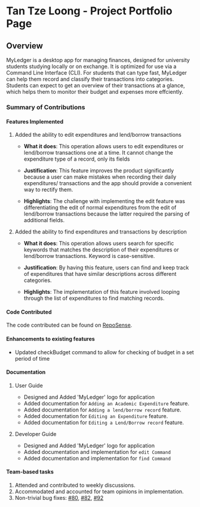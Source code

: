 # Tan Tze Loong - Project Portfolio Page

## Overview

MyLedger is a desktop app for managing finances, designed for university students studying locally or on exchange. It is optimized for use via a Command Line Interface (CLI). For students that can type fast, MyLedger can help them record and classify their transactions into categories. Students can expect to get an overview of their transactions at a glance, which helps them to monitor their budget and expenses more effciently.

### Summary of Contributions

#### Features Implemented

1. Added the ability to edit expenditures and lend/borrow transactions

   - **What it does**: This operation allows users to edit expenditures or lend/borrow transactions one at a time. It cannot change the expenditure type of a record, only its fields

   - **Justification**: This feature improves the product significantly because a user can make mistakes when recording their daily expenditures/ transactions and the app should provide a convenient way to rectify them.

   - **Highlights**: The challenge with implementing the edit feature was differentiating the edit of normal expenditures from the edit of lend/borrow transactions because the latter required the parsing of additional fields.

2. Added the ability to find expenditures and transactions by description

   - **What it does**: This operation allows users search for specific keywords that matches the description of their expenditures or lend/borrow transactions. Keyword is case-sensitive.

   - **Justification**: By having this feature, users can find and keep track of expenditures that have similar descriptions across different categories.

   - **Highlights**: The implementation of this feature involved looping through the list of expenditures to find matching records.

#### Code Contributed

The code contributed can be found on [RepoSense](https://nus-cs2113-ay2223s2.github.io/tp-dashboard/?search=tzeloong&breakdown=true&sort=groupTitle%20dsc&sortWithin=title&since=2023-02-17&timeframe=commit&mergegroup=&groupSelect=groupByRepos&checkedFileTypes=docs~functional-code~test-code~other).

#### Enhancements to existing features

- Updated checkBudget command to allow for checking of budget in a set period of time

#### Documentation

1. User Guide

   - Designed and Added 'MyLedger' logo for application
   - Added documentation for `Adding an Academic Expenditure` feature.
   - Added documentation for `Adding a lend/borrow record` feature.
   - Added documentation for `Editing an Expenditure` feature.
   - Added documentation for `Editing a Lend/Borrow record` feature.

2. Developer Guide
   - Designed and Added 'MyLedger' logo for application
   - Added documentation and implementation for `edit Command`
   - Added documentation and implementation for `find Command`

#### Team-based tasks

1. Attended and contributed to weekly discussions.
2. Accommodated and accounted for team opinions in implementation.
3. Non-trivial bug fixes: [#80](https://github.com/AY2223S2-CS2113-T14-3/tp/issues/80),
   [#82](https://github.com/AY2223S2-CS2113-T14-3/tp/issues/82),
   [#92](https://github.com/AY2223S2-CS2113-T14-3/tp/issues/92)
